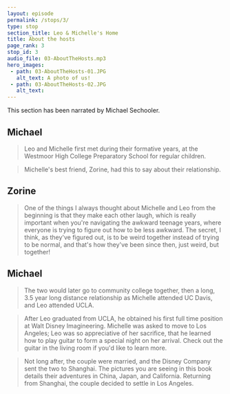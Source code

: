 ```yaml
---
layout: episode
permalink: /stops/3/
type: stop
section_title: Leo & Michelle's Home
title: About the hosts
page_rank: 3
stop_id: 3
audio_file: 03-AboutTheHosts.mp3
hero_images:
 - path: 03-AboutTheHosts-01.JPG
   alt_text: A photo of us!
 - path: 03-AboutTheHosts-02.JPG
   alt_text:
---
```


This section has been narrated by Michael Sechooler.

## Michael

> Leo and Michelle first met during their formative years, at the Westmoor High College Preparatory School for regular children.

> Michelle's best friend, Zorine, had this to say about their relationship.

## Zorine

> One of the things I always thought about Michelle and Leo from the beginning is that they
make each other laugh, which is really important when you're navigating the awkward teenage years,
where everyone is trying to figure out how to be less awkward. The secret, I think, as they've figured
out, is to be weird together instead of trying to be normal, and that's how they've been since then,
just weird, but together!

## Michael

>The two would later go to community college together, then a long, 3.5 year long distance relationship as Michelle attended UC Davis, and Leo attended UCLA.

>After Leo graduated from UCLA, he obtained his first full time position at Walt Disney Imagineering. Michelle was asked to move to Los Angeles; Leo was so appreciative of her sacrifice, that he learned how to play guitar to form a special night on her arrival. Check out the guitar in the living room if you'd like to learn more.

>Not long after, the couple were married, and the Disney Company sent the two to Shanghai. The pictures you are seeing in this book details their adventures in China, Japan, and California. Returning from Shanghai, the couple decided to settle in Los Angeles.
